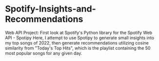# Spotify-Insights-and-Recommendations
Web API Project: First look at Spotify's Python library for the Spotify Web API - Spotipy
Here, I attempt to use Spotipy to generate small insights into my top songs of 2022, 
then generate recommendations utilizing cosine similarity from "Today's Top Hits", which is the playlist containing the 50 most popular songs for any given day.
